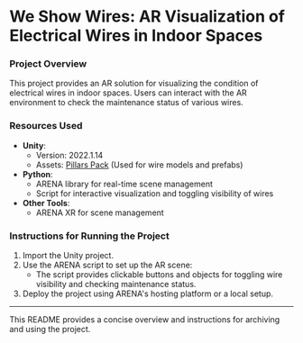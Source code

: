 # We Show Wires: AR Visualization of Electrical Wires in Indoor Spaces

### Project Overview
This project provides an AR solution for visualizing the condition of electrical wires in indoor spaces. Users can interact with the AR environment to check the maintenance status of various wires.

### Resources Used
- **Unity**:
  - Version: 2022.1.14
  - Assets: [Pillars Pack](https://assetstore.unity.com/packages/pillars-pack) (Used for wire models and prefabs)
- **Python**:
  - ARENA library for real-time scene management
  - Script for interactive visualization and toggling visibility of wires
- **Other Tools**:
  - ARENA XR for scene management

### Instructions for Running the Project
1. Import the Unity project.
2. Use the ARENA script to set up the AR scene:
   - The script provides clickable buttons and objects for toggling wire visibility and checking maintenance status.
3. Deploy the project using ARENA's hosting platform or a local setup.

---

This README provides a concise overview and instructions for archiving and using the project.
